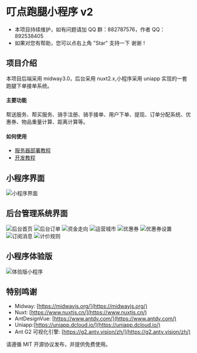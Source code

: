 # 叮点跑腿小程序 v2

- 本项目持续维护，如有问题请加 QQ 群：882787576，作者 QQ：892538405
- 如果对您有帮助，您可以点右上角 "Star" 支持一下 谢谢！

## 项目介绍

本项目后端采用 midway3.0，后台采用 nuxt2.x,小程序采用 uniapp 实现的一套跑腿下单接单系统。

#### 主要功能

帮送服务、帮买服务、骑手注册、骑手接单、用户下单、提现、订单分配系统、优惠券、物品重量计算、距离计算等。

#### 如何使用

- [服务器部署教程](./text/build-server.md)
- [开发教程](./text/dev.md)

## 小程序界面

![小程序界面](https://landalf.oss-cn-beijing.aliyuncs.com/ddrun/mini.jpg)

## 后台管理系统界面

![后台首页](https://landalf.oss-cn-beijing.aliyuncs.com/ddrun/op-index.png)
![后台订单](https://landalf.oss-cn-beijing.aliyuncs.com/ddrun/op-order.png)
![资金走向](https://landalf.oss-cn-beijing.aliyuncs.com/ddrun/op-balance.png)
![运营城市](https://landalf.oss-cn-beijing.aliyuncs.com/ddrun/op-city.png)
![优惠券](https://landalf.oss-cn-beijing.aliyuncs.com/ddrun/op-coupon.png)
![优惠券设置](https://landalf.oss-cn-beijing.aliyuncs.com/ddrun/op-coupon-set.png)
![订阅消息](https://landalf.oss-cn-beijing.aliyuncs.com/ddrun/op-notice.png)
![计价规则](https://landalf.oss-cn-beijing.aliyuncs.com/ddrun/op-rule.png)

## 小程序体验版

![体验版小程序](https://ddrun.oss-cn-beijing.aliyuncs.com/16d4d134562fbd93.png)

## 特别鸣谢

- Midway: [https://midwayjs.org/](https://midwayjs.org/)
- Nuxt: [https://www.nuxtjs.cn/](https://www.nuxtjs.cn/)
- AntDesignVue: [https://www.antdv.com/](https://www.antdv.com/)
- Uniapp:[https://uniapp.dcloud.io/](https://uniapp.dcloud.io/)
- Ant G2 可视化引擎: [https://g2.antv.vision/zh/](https://g2.antv.vision/zh/)

请遵循 MIT 开源协议发布，并提供免费使用。
